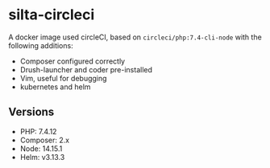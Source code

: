 # silta-circleci
A docker image used circleCI, based on `circleci/php:7.4-cli-node` with the following additions:

- Composer configured correctly
- Drush-launcher and coder pre-installed
- Vim, useful for debugging
- kubernetes and helm

## Versions
- PHP: 7.4.12
- Composer: 2.x
- Node: 14.15.1
- Helm: v3.13.3
